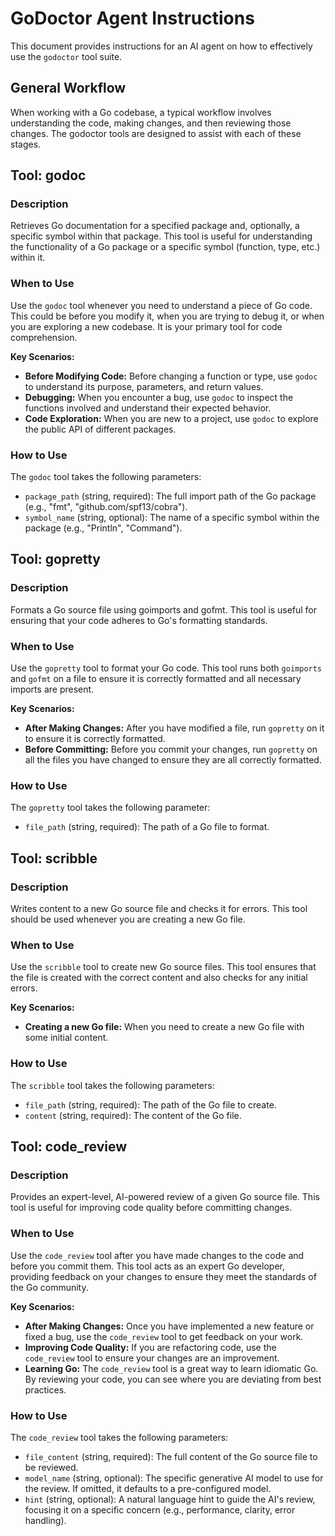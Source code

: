 # GoDoctor Agent Instructions

This document provides instructions for an AI agent on how to effectively use the `godoctor` tool suite.

## General Workflow

When working with a Go codebase, a typical workflow involves understanding the code, making changes, and then reviewing those changes. The godoctor tools are designed to assist with each of these stages.

## Tool: godoc

### Description
Retrieves Go documentation for a specified package and, optionally, a specific symbol within that package. This tool is useful for understanding the functionality of a Go package or a specific symbol (function, type, etc.) within it.

### When to Use

Use the `godoc` tool whenever you need to understand a piece of Go code. This could be before you modify it, when you are trying to debug it, or when you are exploring a new codebase. It is your primary tool for code comprehension.

**Key Scenarios:**

- **Before Modifying Code:** Before changing a function or type, use `godoc` to understand its purpose, parameters, and return values.
- **Debugging:** When you encounter a bug, use `godoc` to inspect the functions involved and understand their expected behavior.
- **Code Exploration:** When you are new to a project, use `godoc` to explore the public API of different packages.

### How to Use

The `godoc` tool takes the following parameters:
- `package_path` (string, required): The full import path of the Go package (e.g., "fmt", "github.com/spf13/cobra").
- `symbol_name` (string, optional): The name of a specific symbol within the package (e.g., "Println", "Command").

## Tool: gopretty

### Description
Formats a Go source file using goimports and gofmt. This tool is useful for ensuring that your code adheres to Go's formatting standards.

### When to Use

Use the `gopretty` tool to format your Go code. This tool runs both `goimports` and `gofmt` on a file to ensure it is correctly formatted and all necessary imports are present.

**Key Scenarios:**

- **After Making Changes:** After you have modified a file, run `gopretty` on it to ensure it is correctly formatted.
- **Before Committing:** Before you commit your changes, run `gopretty` on all the files you have changed to ensure they are all correctly formatted.

### How to Use

The `gopretty` tool takes the following parameter:
- `file_path` (string, required): The path of a Go file to format.

## Tool: scribble

### Description
Writes content to a new Go source file and checks it for errors. This tool should be used whenever you are creating a new Go file.

### When to Use

Use the `scribble` tool to create new Go source files. This tool ensures that the file is created with the correct content and also checks for any initial errors.

**Key Scenarios:**

- **Creating a new Go file:** When you need to create a new Go file with some initial content.

### How to Use

The `scribble` tool takes the following parameters:
- `file_path` (string, required): The path of the Go file to create.
- `content` (string, required): The content of the Go file.

## Tool: code_review

### Description
Provides an expert-level, AI-powered review of a given Go source file. This tool is useful for improving code quality before committing changes.

### When to Use

Use the `code_review` tool after you have made changes to the code and before you commit them. This tool acts as an expert Go developer, providing feedback on your changes to ensure they meet the standards of the Go community.

**Key Scenarios:**

- **After Making Changes:** Once you have implemented a new feature or fixed a bug, use the `code_review` tool to get feedback on your work.
- **Improving Code Quality:** If you are refactoring code, use the `code_review` tool to ensure your changes are an improvement.
- **Learning Go:** The `code_review` tool is a great way to learn idiomatic Go. By reviewing your code, you can see where you are deviating from best practices.

### How to Use

The `code_review` tool takes the following parameters:
- `file_content` (string, required): The full content of the Go source file to be reviewed.
- `model_name` (string, optional): The specific generative AI model to use for the review. If omitted, it defaults to a pre-configured model.
- `hint` (string, optional): A natural language hint to guide the AI's review, focusing it on a specific concern (e.g., performance, clarity, error handling).